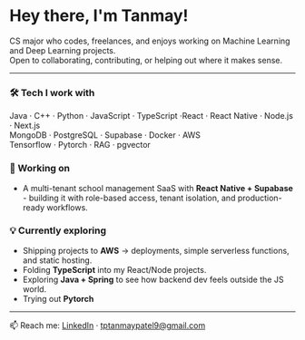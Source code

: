 # Hey there, I'm Tanmay!  

CS major who codes, freelances, and enjoys working on Machine Learning and Deep Learning projects.  
Open to collaborating, contributing, or helping out where it makes sense.  

---

### 🛠️ Tech I work with  
Java · C++ · Python · JavaScript · TypeScript ·React · React Native · Node.js · Next.js<br>
MongoDB · PostgreSQL · Supabase · Docker · AWS <br>
Tensorflow · Pytorch · RAG · pgvector

### 🔭 Working on  
- A multi-tenant school management SaaS with **React Native + Supabase** - building it with role-based access, tenant isolation, and production-ready workflows.  

### 💡 Currently exploring
- Shipping projects to **AWS** -> deployments, simple serverless functions, and static hosting.  
- Folding **TypeScript** into my React/Node projects.  
- Exploring **Java + Spring** to see how backend dev feels outside the JS world.
- Trying out **Pytorch**
---

📫 Reach me: [LinkedIn](https://www.linkedin.com/in/tanmay-patel-bb1523100/) · tptanmaypatel9@gmail.com  
